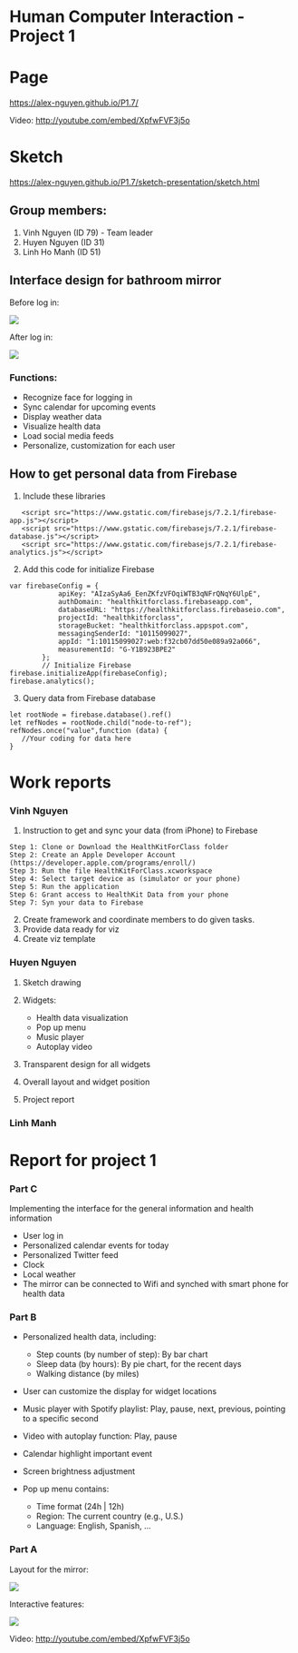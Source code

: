 # Human Computer Interaction - Project 1
# Page
<https://alex-nguyen.github.io/P1.7/>

Video:
<http://youtube.com/embed/XpfwFVF3j5o>

# Sketch
<https://alex-nguyen.github.io/P1.7/sketch-presentation/sketch.html>

## Group members:
1. Vinh Nguyen (ID 79) - Team leader
2. Huyen Nguyen (ID 31)
3. Linh Ho Manh (ID 51)

## Interface design for bathroom mirror

Before log in:

![](https://alex-nguyen.github.io/P1.7/sketch-presentation/images/before.png)

After log in:

![](https://alex-nguyen.github.io/P1.7/sketch-presentation/images/p1.group7.png)


### Functions:
- Recognize face for logging in
- Sync calendar for upcoming events
- Display weather data
- Visualize health data
- Load social media feeds
- Personalize, customization for each user

## How to get personal data from Firebase

1. Include these libraries
```
   <script src="https://www.gstatic.com/firebasejs/7.2.1/firebase-app.js"></script>
   <script src="https://www.gstatic.com/firebasejs/7.2.1/firebase-database.js"></script>
   <script src="https://www.gstatic.com/firebasejs/7.2.1/firebase-analytics.js"></script>
```
2. Add this code for initialize Firebase
````
var firebaseConfig = {
            apiKey: "AIzaSyAa6_EenZKfzVFOqiWTB3qNFrQNqY6UlpE",
            authDomain: "healthkitforclass.firebaseapp.com",
            databaseURL: "https://healthkitforclass.firebaseio.com",
            projectId: "healthkitforclass",
            storageBucket: "healthkitforclass.appspot.com",
            messagingSenderId: "10115099027",
            appId: "1:10115099027:web:f32cb07dd50e089a92a066",
            measurementId: "G-Y1B923BPE2"
        };
        // Initialize Firebase
firebase.initializeApp(firebaseConfig);
firebase.analytics();
````
3. Query data from Firebase database
````
let rootNode = firebase.database().ref()
let refNodes = rootNode.child("node-to-ref");
refNodes.once("value",function (data) {
   //Your coding for data here
}
````

# Work reports
### Vinh Nguyen 

1. Instruction to get and sync your data (from iPhone) to Firebase


````
Step 1: Clone or Download the HealthKitForClass folder
Step 2: Create an Apple Developer Account (https://developer.apple.com/programs/enroll/)
Step 3: Run the file HealthKitForClass.xcworkspace
Step 4: Select target device as (simulator or your phone)
Step 5: Run the application
Step 6: Grant access to HealthKit Data from your phone
Step 7: Syn your data to Firebase

````
2. Create framework and coordinate members to do given tasks.
3. Provide data ready for viz
4. Create viz template

### Huyen Nguyen

1. Sketch drawing
2. Widgets:
    
    - Health data visualization
    - Pop up menu 
    - Music player 
    - Autoplay video
3. Transparent design for all widgets 
4. Overall layout and widget position 
5. Project report

### Linh Manh

# Report for project 1
### Part C

Implementing the interface for the general information and health information 

- User log in
- Personalized calendar events for today
- Personalized Twitter feed
- Clock
- Local weather
- The mirror can be connected to Wifi and synched with smart phone for health data


### Part B

- Personalized health data, including:
    
    - Step counts (by number of step): By bar chart
    - Sleep data (by hours): By pie chart, for the recent days
    - Walking distance (by miles)
    
    
- User can customize the display for widget locations

- Music player with Spotify playlist: Play, pause, next, previous, pointing to a specific second

- Video with autoplay function: Play, pause

- Calendar highlight important event

- Screen brightness adjustment

- Pop up menu contains:
    
    - Time format (24h | 12h)
    - Region: The current country (e.g., U.S.)
    - Language: English, Spanish, ...
    
    
### Part A

Layout for the mirror:

![](https://i.imgur.com/gTutJHT.png)

Interactive features:

![](https://i.imgur.com/E5SED3w.png)

Video:
<http://youtube.com/embed/XpfwFVF3j5o>



